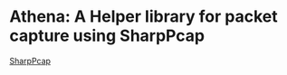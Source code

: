 ﻿# Athena: A Helper library for packet capture using SharpPcap

[SharpPcap](https://github.com/dotpcap/sharppcap)
